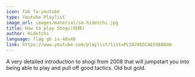 ```yaml
---
icon: fab fa-youtube
type: Youtube Playlist
image_url: images/material/sm-hidetchi.jpg
title: How to play Shogi(将棋)
author: Hidetchi
language: flag gb is-48x48
link: https://www.youtube.com/playlist?list=PL587865CAE59EB84A
---
```


A very detailed introduction to shogi from 2008 that will jumpstart you into being able to play and pull off good tactics. Old but gold.
